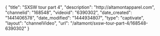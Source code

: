 {
    "title": "SXSW tour part 4",
    "description": "http:\/\/altamontapparel.com",
    "channelid": "168548",
    "videoid": "6390302",
    "date_created": "1441406578",
    "date_modified": "1444934807",
    "type": "captivate",
    "layout": "channelVideo",
    "url": "\/altamont\/sxsw-tour-part-4\/168548-6390302"
}